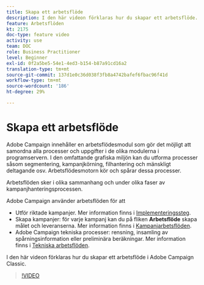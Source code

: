 ```yaml
---
title: Skapa ett arbetsflöde
description: I den här videon förklaras hur du skapar ett arbetsflöde.
feature: Arbetsflöden
kt: 2175
doc-type: feature video
activity: use
team: DOC
role: Business Practitioner
level: Beginner
exl-id: 0f2a5be5-54e1-4ed3-b154-b87a91cd16a2
translation-type: tm+mt
source-git-commit: 137d1e0c36d038f3fb8a4742bafef6fbac96f41d
workflow-type: tm+mt
source-wordcount: '186'
ht-degree: 29%

---
```


# Skapa ett arbetsflöde

Adobe Campaign innehåller en arbetsflödesmodul som gör det möjligt att samordna alla processer och uppgifter i de olika modulerna i programservern. I den omfattande grafiska miljön kan du utforma processer såsom segmentering, kampanjkörning, filhantering och mänskligt deltagande osv. Arbetsflödesmotorn kör och spårar dessa processer.

Arbetsflöden sker i olika sammanhang och under olika faser av kampanjhanteringsprocessen.

Adobe Campaign använder arbetsflöden för att

* Utför riktade kampanjer. Mer information finns i [Implementeringssteg](https://docs.adobe.com/content/help/en/campaign-classic/using/automating-with-workflows/general-operation/building-a-workflow.html#Implementation_steps_).
* Skapa kampanjer: för varje kampanj kan du på fliken **Arbetsflöde** skapa målet och leveranserna. Mer information finns i [Kampanjarbetsflöden](https://docs.adobe.com/content/help/sv-SE/campaign-classic/using/automating-with-workflows/general-operation/building-a-workflow.html#campaign-workflows).
* Adobe Campaign tekniska processer: rensning, insamling av spårningsinformation eller preliminära beräkningar. Mer information finns i [Tekniska arbetsflöden](https://docs.adobe.com/content/help/sv-SE/campaign-classic/using/automating-with-workflows/general-operation/building-a-workflow.html#technical-workflows).

I den här videon förklaras hur du skapar ett arbetsflöde i Adobe Campaign Classic.

>[!VIDEO](https://video.tv.adobe.com/v/25559?quality=12)
